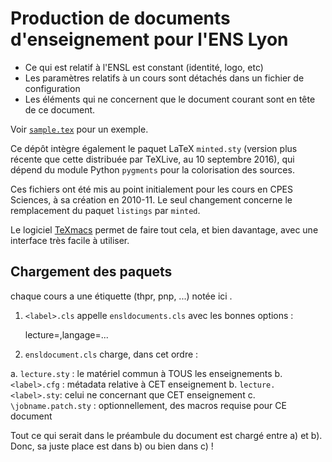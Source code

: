 # Production de documents d'enseignement pour l'ENS Lyon

* Ce qui est relatif à l'ENSL est constant (identité, logo, etc)
* Les paramètres relatifs à un cours sont détachés dans un fichier de configuration
* Les éléments qui ne concernent que le document courant sont en tête de ce document.

Voir [`sample.tex`](sample.tex) pour un exemple.

Ce dépôt intègre également le paquet LaTeX `minted.sty` (version plus récente que
cette distribuée par TeXLive, au 10 septembre 2016), qui dépend du module Python
`pygments` pour la colorisation des sources.

Ces fichiers ont été mis au point initialement pour les cours en CPES Sciences, à
sa création en 2010-11. Le seul changement concerne le remplacement du paquet
`listings` par `minted`.

Le logiciel [TeXmacs](http://www.texmacs.org/) permet de faire tout cela,
et bien davantage, avec une interface très facile à utiliser.

## Chargement des paquets

chaque cours a une étiquette (thpr, pnp, ...) notée ici <label>.

1. `<label>.cls` appelle `ensldocuments.cls` avec les bonnes options :

    lecture=<label>,langage=...

2. `ensldocument.cls` charge, dans cet ordre :

  a. `lecture.sty` : le matériel commun à TOUS les enseignements
  b. `<label>.cfg` : métadata relative à CET enseignement
  b. `lecture.<label>.sty`: celui ne concernant que CET enseignement
  c. `\jobname.patch.sty` : optionnellement, des macros requise pour CE document
  
Tout ce qui serait dans le préambule du document est chargé entre a) et b).
Donc, sa juste place est dans b) ou bien dans c) !

